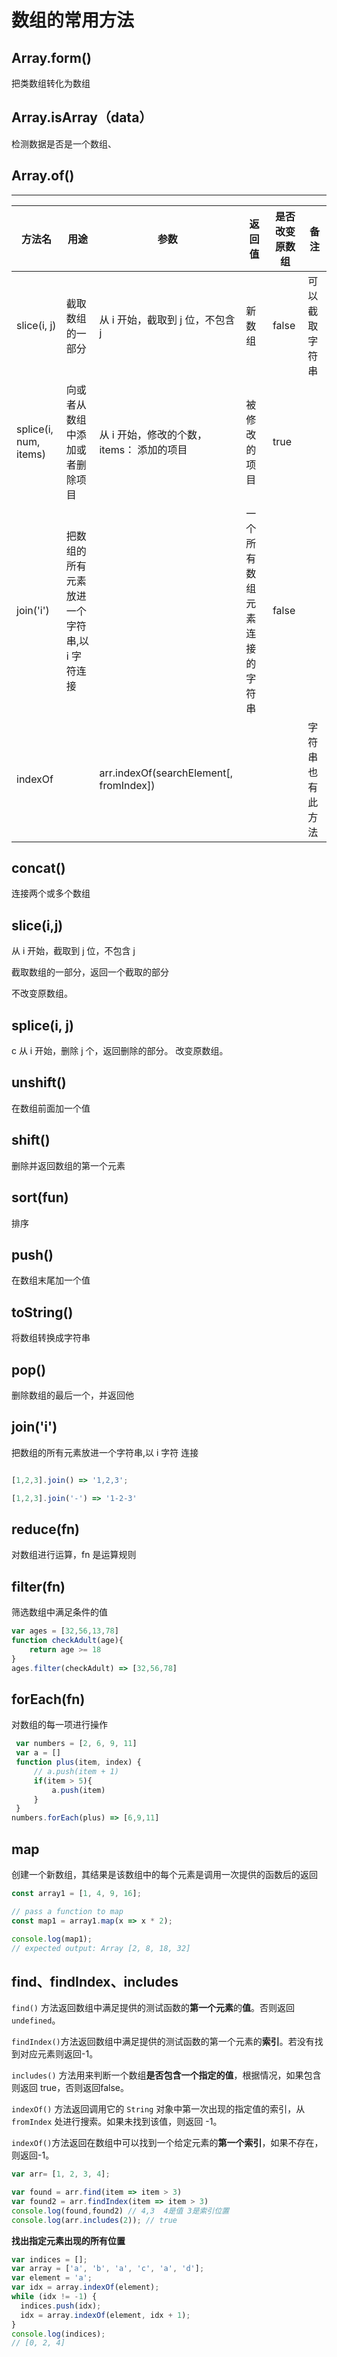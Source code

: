 # 数组的常用方法

## Array.form()

把类数组转化为数组

## Array.isArray（data）

检测数据是否是一个数组、

## Array.of()



----

| 方法名                | 用途                                         | 参数                                      | 返回值                       | 是否改变原数组 | 备注             |
| --------------------- | -------------------------------------------- | ----------------------------------------- | ---------------------------- | -------------- | ---------------- |
| slice(i, j)           | 截取数组的一部分                             | 从 i 开始，截取到 j 位，不包含 j          | 新数组                       | false          | 可以截取字符串   |
| splice(i, num, items) | 向或者从数组中添加或者删除项目               | 从 i 开始，修改的个数，items： 添加的项目 | 被修改的项目                 | true           |                  |
| join('i')             | 把数组的所有元素放进一个字符串,以 i 字符连接 |                                           | 一个所有数组元素连接的字符串 | false          |                  |
| indexOf               |                                              | arr.indexOf(searchElement[, fromIndex])   |                              |                | 字符串也有此方法 |



## concat()

连接两个或多个数组

## slice(i,j)

从 i 开始，截取到 j 位，不包含 j

截取数组的一部分，返回一个截取的部分

不改变原数组。

## splice(i, j)

c 从 i 开始，删除 j 个，返回删除的部分。
改变原数组。

## unshift()

在数组前面加一个值

## shift()

删除并返回数组的第一个元素

## sort(fun)

排序

## push()

在数组末尾加一个值

## toString()

将数组转换成字符串

## pop()

删除数组的最后一个，并返回他

## join('i')

把数组的所有元素放进一个字符串,以 i 字符 连接

```js

[1,2,3].join() => '1,2,3';

[1,2,3].join('-') => '1-2-3'

```

## reduce(fn)

对数组进行运算，fn 是运算规则

## filter(fn)

筛选数组中满足条件的值

```js
var ages = [32,56,13,78]
function checkAdult(age){
    return age >= 18
}
ages.filter(checkAdult) => [32,56,78]
```

## forEach(fn)

对数组的每一项进行操作

```js
 var numbers = [2, 6, 9, 11]
 var a = []
 function plus(item, index) {
     // a.push(item + 1)
     if(item > 5){
         a.push(item)
     }
 }
numbers.forEach(plus) => [6,9,11]
```

## map

创建一个新数组，其结果是该数组中的每个元素是调用一次提供的函数后的返回

```js
const array1 = [1, 4, 9, 16];

// pass a function to map
const map1 = array1.map(x => x * 2);

console.log(map1);
// expected output: Array [2, 8, 18, 32]
```



## find、findIndex、includes

`find()` 方法返回数组中满足提供的测试函数的**第一个元素**的**值**。否则返回 `undefined`。

`findIndex()`方法返回数组中满足提供的测试函数的第一个元素的**索引**。若没有找到对应元素则返回-1。

`includes()` 方法用来判断一个数组**是否包含一个指定的值**，根据情况，如果包含则返回 true，否则返回false。

`indexOf()` 方法返回调用它的 `String` 对象中第一次出现的指定值的索引，从 `fromIndex` 处进行搜索。如果未找到该值，则返回 -1。

`indexOf()`方法返回在数组中可以找到一个给定元素的**第一个索引**，如果不存在，则返回-1。

```js
var arr= [1, 2, 3, 4];

var found = arr.find(item => item > 3)
var found2 = arr.findIndex(item => item > 3)
console.log(found,found2) // 4,3  4是值 3是索引位置
console.log(arr.includes(2)); // true

```

**找出指定元素出现的所有位置**

```js
var indices = [];
var array = ['a', 'b', 'a', 'c', 'a', 'd'];
var element = 'a';
var idx = array.indexOf(element);
while (idx != -1) {
  indices.push(idx);
  idx = array.indexOf(element, idx + 1);
}
console.log(indices);
// [0, 2, 4]
```


